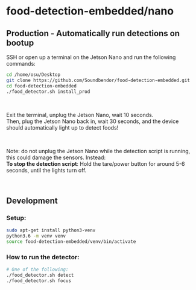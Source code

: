# food-detection-embedded/nano

## Production - Automatically run detections on bootup

SSH or open up a terminal on the Jetson Nano and run the following commands:

```bash
cd /home/osu/Desktop
git clone https://github.com/Soundbendor/food-detection-embedded.git
cd food-detection-embedded
./food_detector.sh install_prod
```

<br>

Exit the terminal, unplug the Jetson Nano, wait 10 seconds. <br>
Then, plug the Jetson Nano back in, wait 30 seconds, and the device should automatically light up to detect foods!

<br>

Note: do not unplug the Jetson Nano while the detection script is running, this could damage the sensors. Instead: <br>
**To stop the detection script**: Hold the tare/power button for around 5-6 seconds, until the lights turn off. <br>

<br>

## Development

### Setup:
```bash
sudo apt-get install python3-venv
python3.6 -m venv venv
source food-detection-embedded/venv/bin/activate
```

### How to run the detector:
```bash
# One of the following:
./food_detector.sh detect
./food_detector.sh focus
```
